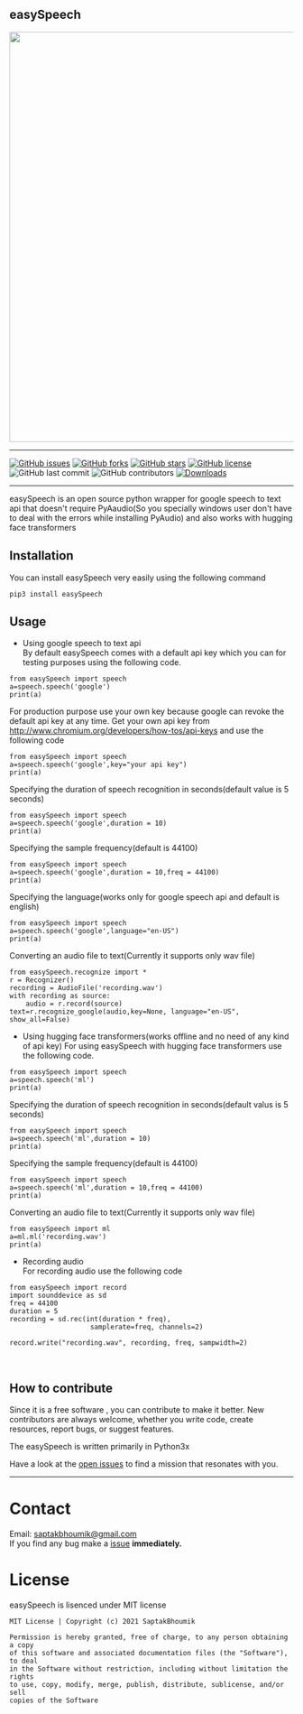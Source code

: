 ## easySpeech
<p align="center">
<a href="https://github.com/SaptakBhoumik/easySpeech/"><img width="727" src="https://img.shields.io/badge/easySpeech-lightgray.svg?logo=appveyor&longCache=true&style=popout"></a>
</p> 

---
[![GitHub issues](https://img.shields.io/github/issues/SaptakBhoumik/easySpeech)](https://github.com/SaptakBhoumik/WebPlus/issues)
[![GitHub forks](https://img.shields.io/github/forks/SaptakBhoumik/easySpeech)](https://github.com/SaptakBhoumik/WebPlus/network/members)
[![GitHub stars](https://img.shields.io/github/stars/SaptakBhoumik/easySpeech)](https://github.com/SaptakBhoumik/WebPlus/stargazers)
[![GitHub license](https://img.shields.io/github/license/SaptakBhoumik/easySpeech)](https://www.github.com/SaptakBhoumik/WebPlus/tree/master/LICENSE)
![GitHub last commit](https://img.shields.io/github/last-commit/SaptakBhoumik/easySpeech)
![GitHub contributors](https://img.shields.io/github/contributors/SaptakBhoumik/easySpeech)
[![Downloads](https://pepy.tech/badge/easySpeech)](https://pypi.org/project/easySpeech)

<hr>
easySpeech is an open source python wrapper for google speech to text api that doesn't require PyAaudio(So you specially windows user don't have to deal with the errors while installing PyAudio) and also works with hugging face transformers
<br>


## Installation
You can install easySpeech very easily using the following command<br>
```
pip3 install easySpeech
```

## Usage
* Using google speech to text api <br>
By default easySpeech comes with a default api key which you can for testing purposes using the following code.
```
from easySpeech import speech
a=speech.speech('google')
print(a)
```
For production purpose use your own key because google can revoke the default api key at any time. Get your own api key from http://www.chromium.org/developers/how-tos/api-keys and use the following code
```
from easySpeech import speech
a=speech.speech('google',key="your api key")
print(a)
```
Specifying the duration of speech recognition in seconds(default value is 5 seconds)
```
from easySpeech import speech
a=speech.speech('google',duration = 10)
print(a)
```
Specifying the sample frequency(default is 44100)
```
from easySpeech import speech
a=speech.speech('google',duration = 10,freq = 44100)
print(a)
```
Specifying the language(works only for google speech api and default is english)
```
from easySpeech import speech
a=speech.speech('google',language="en-US")
print(a)
```
Converting an audio file to text(Currently it supports only wav file)
```
from easySpeech.recognize import *
r = Recognizer()
recording = AudioFile('recording.wav')
with recording as source:
    audio = r.record(source)
text=r.recognize_google(audio,key=None, language="en-US", show_all=False)
```

* Using hugging face transformers(works offline and no need of any kind of api key)
For using easySpeech with hugging face transformers use the following code.
```
from easySpeech import speech
a=speech.speech('ml')
print(a)
```
Specifying the duration of speech recognition in seconds(default valus is 5 seconds)
```
from easySpeech import speech
a=speech.speech('ml',duration = 10)
print(a)
```
Specifying the sample frequency(default is 44100)
```
from easySpeech import speech
a=speech.speech('ml',duration = 10,freq = 44100)
print(a)
```
Converting an audio file to text(Currently it supports only wav file)
```
from easySpeech import ml
a=ml.ml('recording.wav')
print(a)
```
* Recording audio <br>
For recording audio use the following code
```
from easySpeech import record
import sounddevice as sd
freq = 44100
duration = 5
recording = sd.rec(int(duration * freq), 
                    samplerate=freq, channels=2)

record.write("recording.wav", recording, freq, sampwidth=2)
```
<br>


## How to contribute
Since it is a free software , you can contribute to make it better. New contributors are always welcome, whether you write code, create resources, report bugs, or suggest features.

The easySpeech is written primarily in Python3x

Have a look at the [open issues](https://github.com/SaptakBhoumik/easySpeech/issues) to find a mission that resonates with you.


<hr>

# Contact
Email: saptakbhoumik@gmail.com <br />
If you find any bug make a <a href="https://github.com/SaptakBhoumik/easySpeech/issues">issue</a> **immediately.**
<br>

# License
easySpeech is lisenced under MIT license
```
MIT License | Copyright (c) 2021 SaptakBhoumik

Permission is hereby granted, free of charge, to any person obtaining a copy
of this software and associated documentation files (the "Software"), to deal
in the Software without restriction, including without limitation the rights
to use, copy, modify, merge, publish, distribute, sublicense, and/or sell
copies of the Software
```

